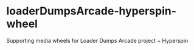# loaderDumpsArcade-hyperspin-wheel
Supporting media wheels for Loader Dumps Arcade project + Hyperspin
